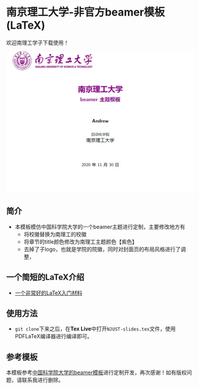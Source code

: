 # 南京理工大学-非官方beamer模板(LaTeX)

欢迎南理工学子下载使用！

![](./njust-beamer.jpg)


## 简介
- 本模板模仿中国科学院大学的一个beamer主题进行定制，主要修改地方有
    - 将校徽替换为南理工的校徽
    - 将章节的title颜色修改为南理工主题颜色【紫色】
    - 去掉了子logo，也就是学院的院徽，同时对封面页的布局风格进行了调整，

## 一个简短的LaTeX介绍
- [一个非常好的LaTeX入门材料](https://github.com/luong-komorebi/Begin-Latex-in-minutes)


## 使用方法
- `git clone`下来之后，在**Tex Live**中打开`NJUST-slides.tex`文件，使用PDFLaTeX编译器进行编译即可。

## 参考模板 
本模板参考[中国科学院大学的beamer模板](https://github.com/icgw/ucas-beamer)进行定制开发，再次感谢！如有版权问题，请联系我进行删除。
